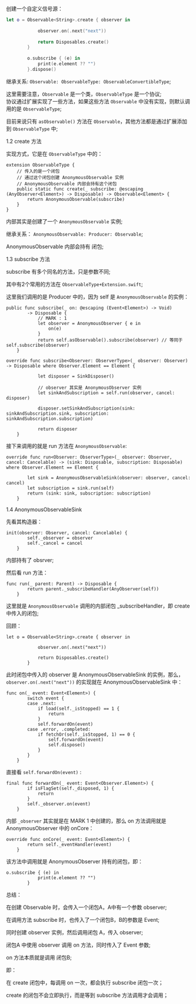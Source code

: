 

创建一个自定义信号源：

```swift 
let o = Observable<String>.create { observer in
            
            observer.on(.next("next"))
            
            return Disposables.create()
        }
        
        o.subscribe { (e) in
            print(e.element ?? "")
        }.dispose()
```

继承关系: `Observable: ObservableType: ObservableConvertibleType`;

这里需要注意，`Observable` 是一个类，`ObservableType` 是一个协议;   
协议通过扩展实现了一些方法，如果这些方法 `Observable` 中没有实现，则默认调用的是 `ObservableType`;

目前来说只有 `asObservable()` 方法在 `Observable`，其他方法都是通过扩展添加到 `ObservableType` 中;


1.2 create 方法
 
实现方式，它是在 `ObservableType` 中的：

```
extension ObservableType {
    // 传入的是一个闭包
    // 通过这个闭包创建 AnonymousObservable 实例
    // AnonymousObservable 内部会持有这个闭包
    public static func create(_ subscribe: @escaping (AnyObserver<Element>) -> Disposable) -> Observable<Element> {
        return AnonymousObservable(subscribe)
    }
}
```

内部其实是创建了一个 `AnonymousObservable` 实例;

继承关系： `AnonymousObservable: Producer: Observable`;

AnonymousObservable 内部会持有 闭包;

1.3 subscribe 方法

subscribe 有多个同名的方法，只是参数不同;

其中有2个常用的方法在 `ObservableType+Extension.swift`;

这里我们调用的是 Producer 中的，因为 self 是 `AnonymousObservable` 的实例：

```
public func subscribe(_ on: @escaping (Event<Element>) -> Void)
        -> Disposable {
            // MARK : 1
            let observer = AnonymousObserver { e in
                on(e)
            }
            return self.asObservable().subscribe(observer) // 等同于 self.subscribe(observer)
    }
```




```
override func subscribe<Observer: ObserverType>(_ observer: Observer) -> Disposable where Observer.Element == Element {

            let disposer = SinkDisposer()

            // observer 其实是 AnonymousObserver 实例
            let sinkAndSubscription = self.run(observer, cancel: disposer)

            disposer.setSinkAndSubscription(sink: sinkAndSubscription.sink, subscription: sinkAndSubscription.subscription)

            return disposer
    }
```

接下来调用的就是 run 方法在 `AnonymousObservable`:

```
override func run<Observer: ObserverType>(_ observer: Observer, cancel: Cancelable) -> (sink: Disposable, subscription: Disposable) where Observer.Element == Element {
        
        let sink = AnonymousObservableSink(observer: observer, cancel: cancel)
        let subscription = sink.run(self)
        return (sink: sink, subscription: subscription)
    }
```

1.4 AnonymousObservableSink

先看其构造器：

```
init(observer: Observer, cancel: Cancelable) {
        self._observer = observer
        self._cancel = cancel
    }
```

内部持有了 obsrver;

然后看 run 方法：

```
func run(_ parent: Parent) -> Disposable {
        return parent._subscribeHandler(AnyObserver(self))
    }
```

这里就是 `AnonymousObservable` 调用的内部闭包 _subscribeHandler，即 create 中传入的闭包;

回顾：

```
let o = Observable<String>.create { observer in
            
            observer.on(.next("next"))
            
            return Disposables.create()
        }
```

此时闭包中传入的 observer 是 AnonymousObservableSink 的实例，那么，
`observer.on(.next("next"))` 的实现就在 AnonymousObservableSink 中：

```
func on(_ event: Event<Element>) {
        switch event {
        case .next:
            if load(self._isStopped) == 1 {
                return
            }
            self.forwardOn(event)
        case .error, .completed:
            if fetchOr(self._isStopped, 1) == 0 {
                self.forwardOn(event)
                self.dispose()
            }
        }
    }
```

直接看 `self.forwardOn(event)` :

```
final func forwardOn(_ event: Event<Observer.Element>) {
        if isFlagSet(self._disposed, 1) {
            return
        }
        self._observer.on(event)
    }
```

内部 `_observer` 其实就是在 MARK 1 中创建的，那么 on 方法调用就是 AnonymousObserver 中的 onCore：

```
override func onCore(_ event: Event<Element>) {
        return self._eventHandler(event)
    }
```

该方法中调用就是 AnonymousObserver 持有的闭包，即：

```
o.subscribe { (e) in
            print(e.element ?? "")
        }
```

总结：

在创建 Observable 时，会传入一个闭包A，A中有一个参数 observer;

在调用方法 subscribe 时，也传入了一个闭包B，B的参数是 Event;

同时创建 observer 实例，然后调用闭包 A，传入 observer;

闭包A 中使用 observer 调用 on 方法，同时传入了 Event 参数;

on 方法本质就是调用 闭包B;

即：

在 create 闭包中，每调用 on 一次，都会执行 subscribe 闭包一次；

create 的闭包不会立即执行，而是等到 subscribe 方法调用才会调用；




